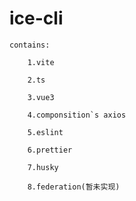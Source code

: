 # ice-cli

	contains:

		1.vite

		2.ts

		3.vue3

		4.componsition`s axios

		5.eslint

		6.prettier

		7.husky

		8.federation(暂未实现)